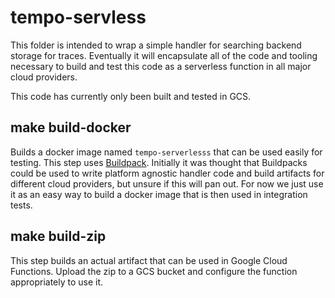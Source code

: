 # tempo-servless

This folder is intended to wrap a simple handler for searching backend storage for traces. Eventually it
will encapsulate all of the code and tooling necessary to build and test this code as a serverless function 
in all major cloud providers.

This code has currently only been built and tested in GCS.

## make build-docker

Builds a docker image named `tempo-serverlesss` that can be used easily for testing. This step uses [Buildpack](https://github.com/buildpacks/pack).
Initially it was thought that Buildpacks could be used to write platform agnostic handler code and build 
artifacts for different cloud providers, but unsure if this will pan out. For now we just use it as an easy
way to build a docker image that is then used in integration tests.

## make build-zip

This step builds an actual artifact that can be used in Google Cloud Functions. Upload the zip to a GCS bucket
and configure the function appropriately to use it.